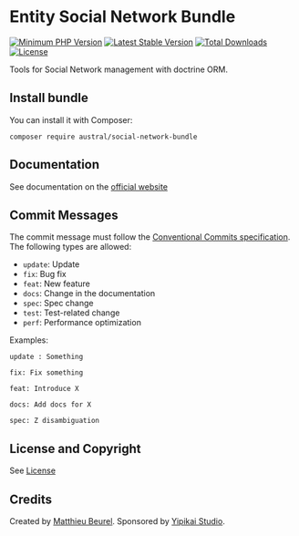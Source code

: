 # Entity Social Network Bundle

[![Minimum PHP Version](https://img.shields.io/badge/php-%3E%3D%207.4-8892BF.svg)](https://php.net/)
[![Latest Stable Version](https://img.shields.io/packagist/v/austral/social-network-bundle.svg)](https://packagist.org/packages/austral/social-network-bundle)
[![Total Downloads](https://poser.pugx.org/austral/social-network-bundle/downloads.svg)](https://packagist.org/packages/austral/social-network-bundle)
[![License](https://poser.pugx.org/austral/social-network-bundle/license.svg)](https://packagist.org/packages/austral/social-network-bundle)

Tools for Social Network management with doctrine ORM.

## Install bundle

You can install it with Composer:

```
composer require austral/social-network-bundle
```

## Documentation
See documentation on the [official website](https://austral.dev/en/bundles/social-network-bundle)

## Commit Messages

The commit message must follow the [Conventional Commits specification](https://www.conventionalcommits.org/).
The following types are allowed:

* `update`: Update
* `fix`: Bug fix
* `feat`: New feature
* `docs`: Change in the documentation
* `spec`: Spec change
* `test`: Test-related change
* `perf`: Performance optimization

Examples:

    update : Something

    fix: Fix something

    feat: Introduce X

    docs: Add docs for X

    spec: Z disambiguation

## License and Copyright
See [License](https://austral.dev/en/license)

## Credits
Created by [Matthieu Beurel](https://www.mbeurel.com). Sponsored by [Yipikai Studio](https://yipikai.studio).
